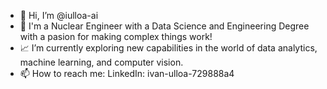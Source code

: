 - 👋 Hi, I’m @iulloa-ai
- 👀 I'm a Nuclear Engineer with a Data Science and Engineering Degree with a pasion for making complex things work!
- 📈 I’m currently exploring new capabilities in the world of data analytics, machine learning, and computer vision.
- 📫 How to reach me: LinkedIn: ivan-ulloa-729888a4

<!---
iulloa-ai/iulloa-ai is a ✨ special ✨ repository because its `README.md` (this file) appears on your GitHub profile.
You can click the Preview link to take a look at your changes.
--->
